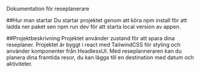 Dokumentation för reseplanerare

##Hur man startar Du startar projektet genom att köra npm install för att ladda ner paket sen npm run dev för att starta local version av appen.

##Projektbeskrivning Projektet använder zustand för att spara dina reseplaner. Projektet är byggt i react med TailwindCSS för styling och använder komponenter från HeadlessUI. Med reseplanneraren kan du planera dina framtida resor, du kan lägga till en destination med datum och aktiviteter. 
